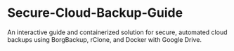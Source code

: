 # Secure-Cloud-Backup-Guide
An interactive guide and containerized solution for secure, automated cloud backups using BorgBackup, rClone, and Docker with Google Drive.

